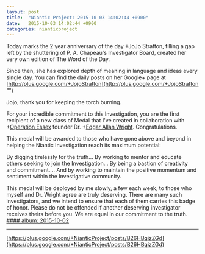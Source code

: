 ```yaml
---
layout: post
title:  "Niantic Project: 2015-10-03 14:02:44 +0900"
date:   2015-10-03 14:02:44 +0900
categories: nianticproject
---
```

Today marks the 2 year anniversary of the day +JoJo Stratton, filling a gap left by the shuttering of P. A. Chapeau's Investigator Board, created her very own edition of The Word of the Day.

Since then, she has explored depth of meaning in language and ideas every single day. You can find the daily posts on her Google+ page at 
[http://plus.google.com/+JojoStratton](http://plus.google.com/+JojoStratton "")

Jojo, thank you for keeping the torch burning.

For your incredible commitment to this Investigation, you are the first recipient of a new class of Medal that I've created in collaboration with +[Operation Essex](https://plus.google.com/101577681173166935630 "") founder Dr. +[Edgar Allan Wright](https://plus.google.com/110289508116377658380 ""). Congratulations.

This medal will be awarded to those who have gone above and beyond in helping the Niantic Investigation reach its maximum potential:

By digging tirelessly for the truth...
By working to mentor and educate others seeking to join the Investigation...
By being a bastion of creativity and commitment....
And by working to maintain the positive momentum and sentiment within the Investigative community. 

This medal will be deployed by me slowly, a few each week, to those who myself and Dr. Wright agree are truly deserving. There are many such investigators, and we intend to ensure that each of them carries this badge of honor. Please do not be offended if another deserving investigator receives theirs before you. We are equal in our commitment to the truth.
[#### album: 2015-10-02](https://plus.google.com/photos/105211554081025512763/albums/6201278570339453585 "")
- - -
[https://plus.google.com/+NianticProject/posts/B26HBqizZGd](https://plus.google.com/+NianticProject/posts/B26HBqizZGd)
